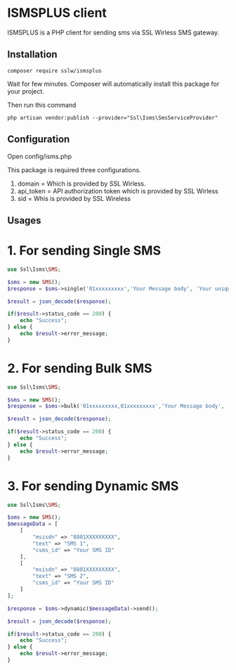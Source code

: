 # ISMSPLUS client

ISMSPLUS is a PHP client for sending sms via SSL Wirless SMS gateway.

## Installation

```shell
composer require sslw/ismsplus
```

Wait for few minutes. Composer will automatically install this package for your project.

Then run this command

```shell
php artisan vendor:publish --provider="Ssl\Isms\SmsServiceProvider"
```

## Configuration

Open config/isms.php

This package is required three configurations.

1. domain = Which is provided by SSL Wirless.
2. api_token = API authorization token which is provided by SSL Wirless
3. sid = Whis is provided by SSL Wireless

## Usages

# 1. For sending Single SMS

```php
use Ssl\Isms\SMS;

$sms = new SMS();
$response = $sms->single('01xxxxxxxxx','Your Message body', 'Your unique sms id')->send();

$result = json_decode($response);

if($result->status_code == 200) {
    echo "Success";
} else {
    echo $result->error_message;
}

```

# 2. For sending Bulk SMS

```php
use Ssl\Isms\SMS;

$sms = new SMS();
$response = $sms->bulk('01xxxxxxxxx,01xxxxxxxxx','Your Message body', 'Your unique sms id')->send();

$result = json_decode($response);

if($result->status_code == 200) {
    echo "Success";
} else {
    echo $result->error_message;
}

```

# 3. For sending Dynamic SMS

```php
use Ssl\Isms\SMS;

$sms = new SMS();
$messageData = [
    [
        "msisdn" => "8801XXXXXXXXX",
        "text" => "SMS 1",
        "csms_id" => "Your SMS ID"
    ],
    [
        "msisdn" => "8801XXXXXXXXX",
        "text" => "SMS 2",
        "csms_id" => "Your SMS ID"
    ]
];

$response = $sms->dynamic($messageData)->send();

$result = json_decode($response);

if($result->status_code == 200) {
    echo "Success";
} else {
    echo $result->error_message;
}

```
